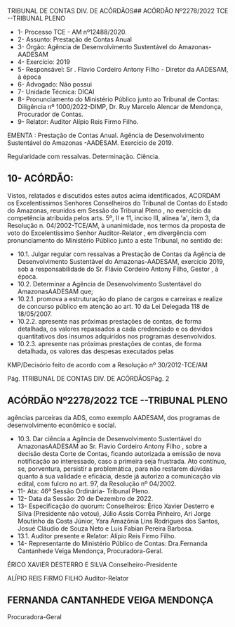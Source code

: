 TRIBUNAL DE CONTAS DIV. DE ACÓRDÃOS## ACÓRDÃO Nº2278/2022  TCE --TRIBUNAL PLENO

- 1- Processo TCE - AM nº12488/2020.
- 2- Assunto: Prestação de Contas Anual
- 3- Órgão: Agência de Desenvolvimento Sustentável do Amazonas-AADESAM
- 4- Exercício: 2019
- 5- Responsável: Sr . Flavio Cordeiro Antony Filho - Diretor da AADESAM, à época
- 6- Advogado: Não possui
- 7- Unidade Técnica: DICAI
- 8- Pronunciamento do Ministério Público junto ao Tribunal de Contas: Diligência nº 1000/2022-DIMP, Dr. Ruy Marcelo Alencar de Mendonça, Procurador de Contas.
- 9- Relator: Auditor Alípio Reis Firmo Filho.

EMENTA :  Prestação  de  Contas  Anual.  Agência  de Desenvolvimento Sustentável do Amazonas -AADESAM. Exercício de 2019.

Regularidade com ressalvas. Determinação. Ciência.

## 10-  ACÓRDÃO:

Vistos, relatados e discutidos estes autos acima identificados, ACORDAM os Excelentíssimos Senhores Conselheiros do Tribunal de Contas do Estado do Amazonas, reunidos em Sessão do Tribunal Pleno , no exercício da competência atribuída pelos arts. 5º, II e 11, inciso III, alínea 'a', item 3, da Resolução n. 04/2002-TCE/AM, à unanimidade, nos termos da proposta de voto do Excelentíssimo Senhor Auditor-Relator , em divergência com pronunciamento do Ministério Público junto a este Tribunal, no sentido de:

- 10.1. Julgar regular com ressalvas a  Prestação de Contas da Agência de Desenvolvimento Sustentável do Amazonas-AADESAM, exercício 2019, sob a responsabilidade do Sr. Flávio Cordeiro Antony Filho, Gestor , à época.
- 10.2. Determinar a  Agência  de  Desenvolvimento Sustentável  do AmazonasAADESAM que;
- 10.2.1. promova  a  estruturação  do  plano  de  cargos  e  carreiras e realize de concurso público em atenção ao art. 10 da Lei Delegada 118 de 18/05/2007.
- 10.2.2. apresente  nas  próximas  prestações  de  contas,  de  forma detalhada, os valores repassados a cada credenciado e os devidos quantitativos dos insumos adquiridos nos programas desenvolvidos.
- 10.2.3. apresente  nas  próximas  prestações  de  contas,  de  forma detalhada, os valores das despesas executados pelas

KMP/Decisório feito de acordo com a Resolução nº 30/2012-TCE/AM

Pág. 1TRIBUNAL DE CONTAS DIV. DE ACÓRDÃOSPág. 2

## ACÓRDÃO Nº2278/2022  TCE --TRIBUNAL PLENO

agências parceiras da ADS, como exemplo AADESAM, dos programas de desenvolvimento econômico e social.

- 10.3. Dar ciência a Agência de Desenvolvimento Sustentável do AmazonasAADESAM ao Sr. Flavio Cordeiro Antony Filho , sobre a decisão desta Corte de Contas, ficando autorizada a emissão de nova notificação ao interessado, caso a primeira seja frustrada. Ato contínuo, se, porventura, persistir  a  problemática,  para  não  restarem  dúvidas  quanto  à  sua validade e eficácia, desde já autorizo a comunicação via edital, com fulcro no art. 97, da Resolução nº 04/2002.
- 11-  Ata: 46ª Sessão Ordinária- Tribunal Pleno.
- 12-  Data da Sessão: 20 de Dezembro de 2022.
- 13-  Especificação do quorum: Conselheiros: Érico Xavier Desterro e Silva (Presidente não  votou),  Júlio  Assis  Corrêa  Pinheiro,  Ari  Jorge  Moutinho  da  Costa  Júnior,  Yara Amazônia  Lins  Rodrigues  dos  Santos,  Josué  Cláudio  de  Souza  Neto  e  Luis  Fabian Pereira Barbosa.
- 13.1. Auditor presente e Relator: Alípio Reis Firmo Filho.
- 14-  Representante do Ministério Público de Contas: Dra.Fernanda Cantanhede Veiga Mendonça, Procuradora-Geral.

ÉRICO XAVIER DESTERRO E SILVA Conselheiro-Presidente

ALÍPIO REIS FIRMO FILHO Auditor-Relator

## FERNANDA CANTANHEDE VEIGA MENDONÇA

Procuradora-Geral